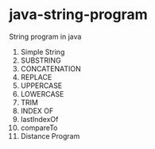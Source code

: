 # java-string-program
String program in java 

1. Simple String
2. SUBSTRING
3. CONCATENATION
4. REPLACE
5. UPPERCASE
6. LOWERCASE
7. TRIM
8. INDEX OF
9. lastIndexOf
10. compareTo
11. Distance Program
